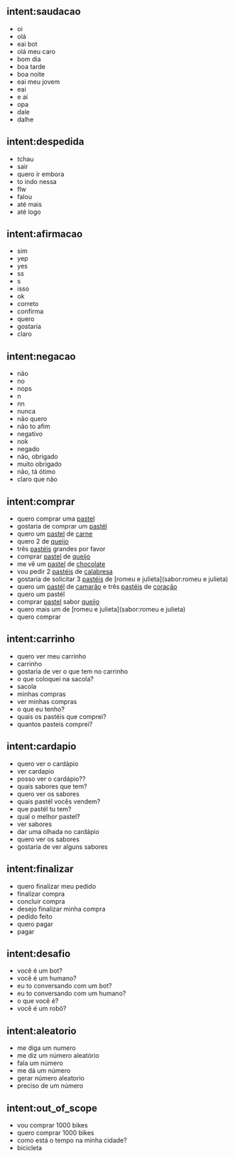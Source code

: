 ## intent:saudacao
- oi
- olá
- eai bot
- olá meu caro
- bom dia
- boa tarde
- boa noite
- eai meu jovem
- eai
- e aí
- opa
- dale
- dalhe

## intent:despedida
- tchau
- sair
- quero ir embora
- to indo nessa
- flw
- falou
- até mais
- até logo

## intent:afirmacao
- sim
- yep
- yes
- ss
- s
- isso
- ok
- correto
- confirma
- quero
- gostaria
- claro

## intent:negacao
- não
- no
- nops
- n
- nn
- nunca
- não quero
- não to afim
- negativo
- nok
- negado
- não, obrigado
- muito obrigado
- não, tá ótimo
- claro que não

## intent:comprar
- quero comprar uma [pastel](produto:pastel)
- gostaria de comprar um [pastél](produto:pastel)
- quero um [pastel](produto:pastel) de [carne](sabor:carne)
- quero 2 de [queijo](sabor:queijo)
- três [pastéis](produto:pastel) grandes por favor
- comprar [pastel](produto:pastel) de [queijo](sabor)
- me vê um [pastel](produto:pastel) de [chocolate](sabor)
- vou pedir 2 [pastéis](produto:pastel) de [calabresa](sabor)
- gostaria de solicitar 3 [pastéis](produto:pastel) de [romeu e julieta](sabor:romeu e julieta)
- quero um [pastél](produto) de [camarão](sabor) e três [pastéis](produto:pastel) de [coração](sabor)
- quero um pastél
- comprar [pastel](produto:pastel) sabor [queijo](sabor)
- quero mais um de [romeu e julieta](sabor:romeu e julieta)
- quero comprar

## intent:carrinho
- quero ver meu carrinho
- carrinho
- gostaria de ver o que tem no carrinho
- o que coloquei na sacola?
- sacola
- minhas compras
- ver minhas compras
- o que eu tenho?
- quais os pastéis que comprei?
- quantos pasteis comprei?

## intent:cardapio
- quero ver o cardápio
- ver cardapio
- posso ver o cardápio??
- quais sabores que tem?
- quero ver os sabores
- quais pastél vocês vendem?
- que pastél tu tem?
- qual o melhor pastel?
- ver sabores
- dar uma olhada no cardápio
- quero ver os sabores
- gostaria de ver alguns sabores

## intent:finalizar
- quero finalizar meu pedido
- finalizar compra
- concluir compra
- desejo finalizar minha compra
- pedido feito
- quero pagar
- pagar

## intent:desafio
- você é um bot?
- você é um humano?
- eu to conversando com um bot?
- eu to conversando com um humano?
- o que você é?
- você é um robô?

## intent:aleatorio
- me diga um numero
- me diz um número aleatório
- fala um número
- me dá um número
- gerar número aleatorio
- preciso de um número

## intent:out_of_scope
- vou comprar 1000 bikes
- quero comprar 1000 bikes
- como está o tempo na minha cidade?
- bicicleta